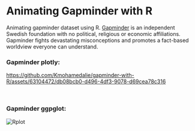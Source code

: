 # Animating Gapminder with R
Animating gapminder dataset using R. [Gapminder](https://www.gapminder.org/) is an independent Swedish foundation with no political, religious or economic affiliations. Gapminder fights devastating misconceptions and promotes a fact-based worldview everyone can understand.

### **Gapminder plotly:**
https://github.com/Kmohamedalie/gapminder-with-R/assets/63104472/db08bcb0-d496-4df3-9078-d69cea78c316

<br>

### **Gapminder ggpglot:**
![Rplot](https://github.com/Kmohamedalie/gapminder-with-R/assets/63104472/bee1fad5-44a6-484e-b4ea-cd6d8cda0aa2)

